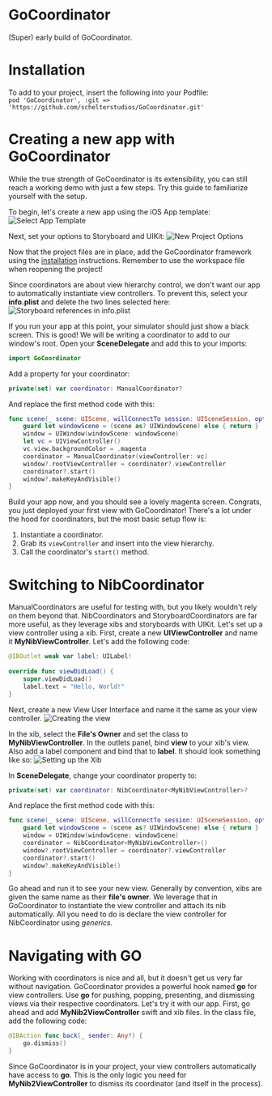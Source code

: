 # GoCoordinator
(Super) early build of GoCoordinator.

# Installation
 To add to your project, insert the following into your Podfile:  
`pod 'GoCoordinator', :git => 'https://github.com/schelterstudios/GoCoordinator.git'`

# Creating a new app with GoCoordinator
While the true strength of GoCoordinator is its extensibility, you can still reach a working demo with just a few steps. Try this guide to familiarize yourself with the setup.

To begin, let's create a new app using the iOS App template:
![Select App Template](/images/setup1.png)

Next, set your options to Storyboard and UIKit:
![New Project Options](/images/setup2.png)

Now that the project files are in place, add the GoCoordinator framework using the [installation](https://github.com/schelterstudios/GoCoordinator/blob/intro-documentation/README.md#installation) instructions. Remember to use the workspace file when reopening the project!

Since coordinators are about view hierarchy control, we don't want our app to automatically instantiate view controllers. To prevent this, select your **info.plist** and delete the two lines selected here:
![Storyboard references in info.plist](/images/setup3.png)

If you run your app at this point, your simulator should just show a black screen. This is good! We will be writing a coordinator to add to our window's root.
Open your **SceneDelegate** and add this to your imports:
```swift
import GoCoordinator
```
Add a property for your coordinator:
```swift
private(set) var coordinator: ManualCoordinator?
```
And replace the first method code with this:
```swift
func scene(_ scene: UIScene, willConnectTo session: UISceneSession, options connectionOptions: UIScene.ConnectionOptions) {
    guard let windowScene = (scene as? UIWindowScene) else { return }
    window = UIWindow(windowScene: windowScene)
    let vc = UIViewController()
    vc.view.backgroundColor = .magenta
    coordinator = ManualCoordinator(viewController: vc)
    window?.rootViewController = coordinator?.viewController
    coordinator?.start()
    window?.makeKeyAndVisible()
}
```
Build your app now, and you should see a lovely magenta screen. Congrats, you just deployed your first view with GoCoordinator! There's a lot under the hood for coordinators, but the most basic setup flow is:
1. Instantiate a coordinator.
2. Grab its `viewController` and insert into the view hierarchy.
3. Call the coordinator's `start()` method.

# Switching to NibCoordinator
ManualCoordinators are useful for testing with, but you likely wouldn't rely on them beyond that. NibCoordinators and StoryboardCoordinators are far more useful, as they leverage xibs and storyboards with UIKit. Let's set up a view controller using a xib. First, create a new **UIViewController** and name it **MyNibViewController**. Let's add the following code:
```swift
@IBOutlet weak var label: UILabel!
    
override func viewDidLoad() {
    super.viewDidLoad()
    label.text = "Hello, World!"
}
```
Next, create a new View User Interface and name it the same as your view controller.
![Creating the view](/images/nib1.png)

In the xib, select the **File's Owner** and set the class to **MyNibViewController**. In the outlets panel, bind **view** to your xib's view. Also add a label component and bind that to **label**. It should look something like so:
![Setting up the Xib](/images/nib2.png)

In **SceneDelegate**, change your coordinator property to:
```swift
private(set) var coordinator: NibCoordinator<MyNibViewController>?
```
And replace the first method code with this:
```swift
func scene(_ scene: UIScene, willConnectTo session: UISceneSession, options connectionOptions: UIScene.ConnectionOptions) {
    guard let windowScene = (scene as? UIWindowScene) else { return }
    window = UIWindow(windowScene: windowScene)
    coordinator = NibCoordinator<MyNibViewController>()
    window?.rootViewController = coordinator?.viewController
    coordinator?.start()
    window?.makeKeyAndVisible()
}
```
Go ahead and run it to see your new view. Generally by convention, xibs are given the same name as their **file's owner**. We leverage that in GoCoordinator to instantiate the view controller and attach its nib automatically. All you need to do is declare the view controller for NibCoordinator using *generics.* 

# Navigating with GO
Working with coordinators is nice and all, but it doesn't get us very far without navigation. GoCoordinator provides a powerful hook named **go** for view controllers. Use **go** for pushing, popping, presenting, and dismissing views via their respective coordinators. Let's try it with our app. First, go ahead and add **MyNib2ViewController** swift and xib files. In the class file, add the following code:
```swift
@IBAction func back(_ sender: Any?) {
    go.dismiss()
}
```
Since GoCoordinator is in your project, your view controllers automatically have access to **go**. This is the only logic you need for **MyNib2ViewController** to dismiss its coordinator (and itself in the process).
